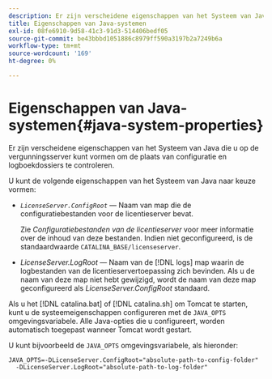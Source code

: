 ```yaml
---
description: Er zijn verscheidene eigenschappen van het Systeem van Java die u op de vergunningsserver kunt vormen om de plaats van configuratie en logboekdossiers te controleren.
title: Eigenschappen van Java-systemen
exl-id: 08fe6910-9d58-41c3-91d3-514406bedf05
source-git-commit: be43bbbd1051886c8979ff590a3197b2a7249b6a
workflow-type: tm+mt
source-wordcount: '169'
ht-degree: 0%

---
```


# Eigenschappen van Java-systemen{#java-system-properties}

Er zijn verscheidene eigenschappen van het Systeem van Java die u op de vergunningsserver kunt vormen om de plaats van configuratie en logboekdossiers te controleren.

U kunt de volgende eigenschappen van het Systeem van Java naar keuze vormen:

* *`LicenseServer.ConfigRoot`* — Naam van map die de configuratiebestanden voor de licentieserver bevat.

   Zie *Configuratiebestanden van de licentieserver* voor meer informatie over de inhoud van deze bestanden. Indien niet geconfigureerd, is de standaardwaarde `CATALINA_BASE/licenseserver`.

* *LicenseServer.LogRoot* — Naam van de [!DNL logs] map waarin de logbestanden van de licentieservertoepassing zich bevinden. Als u de naam van deze map niet hebt gewijzigd, wordt de naam van deze map geconfigureerd als *LicenseServer.ConfigRoot* standaard.

Als u het [!DNL catalina.bat] of [!DNL catalina.sh] om Tomcat te starten, kunt u de systeemeigenschappen configureren met de `JAVA_OPTS` omgevingsvariabele. Alle Java-opties die u configureert, worden automatisch toegepast wanneer Tomcat wordt gestart.

U kunt bijvoorbeeld de `JAVA_OPTS` omgevingsvariabele, als hieronder:

```
JAVA_OPTS=-DLicenseServer.ConfigRoot="absolute-path-to-config-folder" 
  -DLicenseServer.LogRoot="absolute-path-to-log-folder"
```
